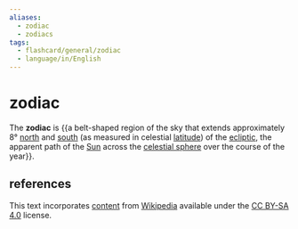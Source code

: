 ```yaml
---
aliases:
  - zodiac
  - zodiacs
tags:
  - flashcard/general/zodiac
  - language/in/English
---
```


# zodiac

The __zodiac__ is {{a belt-shaped region of the sky that extends approximately 8° [north](north.md) and [south](south.md) (as measured in celestial [latitude](latitude.md)) of the [ecliptic](ecliptic.md), the apparent path of the [Sun](Sun.md) across the [celestial sphere](celestial%20sphere.md) over the course of the year}}. <!--SR:!2024-07-10,8,250-->

## references

This text incorporates [content](https://en.wikipedia.org/wiki/zodiac) from [Wikipedia](Wikipedia.md) available under the [CC BY-SA 4.0](https://creativecommons.org/licenses/by-sa/4.0/) license.
